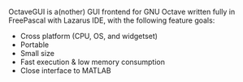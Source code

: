OctaveGUI is a(nother) GUI frontend for GNU Octave written fully in FreePascal with Lazarus IDE, with the following feature goals:
- Cross platform (CPU, OS, and widgetset)
- Portable
- Small size
- Fast execution & low memory consumption
- Close interface to MATLAB